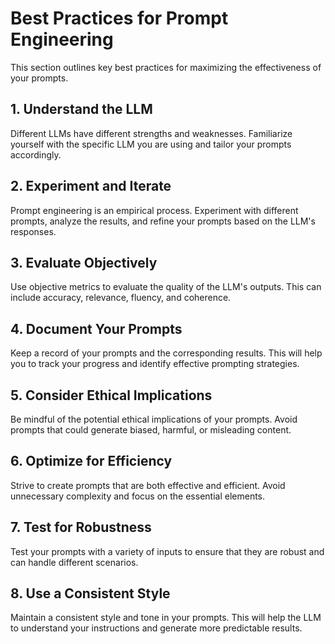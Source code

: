 # Best Practices for Prompt Engineering

This section outlines key best practices for maximizing the effectiveness of your prompts.

## 1. Understand the LLM

Different LLMs have different strengths and weaknesses.  Familiarize yourself with the specific LLM you are using and tailor your prompts accordingly.

## 2. Experiment and Iterate

Prompt engineering is an empirical process.  Experiment with different prompts, analyze the results, and refine your prompts based on the LLM's responses.

## 3. Evaluate Objectively

Use objective metrics to evaluate the quality of the LLM's outputs.  This can include accuracy, relevance, fluency, and coherence.

## 4. Document Your Prompts

Keep a record of your prompts and the corresponding results.  This will help you to track your progress and identify effective prompting strategies.

## 5. Consider Ethical Implications

Be mindful of the potential ethical implications of your prompts.  Avoid prompts that could generate biased, harmful, or misleading content.

## 6. Optimize for Efficiency

Strive to create prompts that are both effective and efficient.  Avoid unnecessary complexity and focus on the essential elements.

## 7. Test for Robustness

Test your prompts with a variety of inputs to ensure that they are robust and can handle different scenarios.

## 8. Use a Consistent Style

Maintain a consistent style and tone in your prompts.  This will help the LLM to understand your instructions and generate more predictable results.